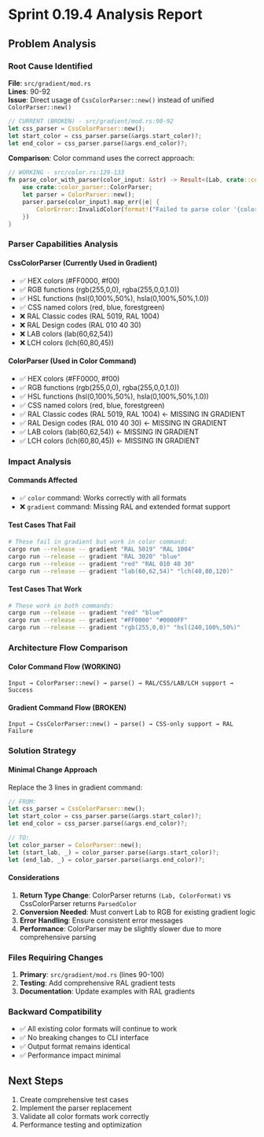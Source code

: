 # Sprint 0.19.4 Analysis Report

## Problem Analysis

### Root Cause Identified
**File**: `src/gradient/mod.rs`  
**Lines**: 90-92  
**Issue**: Direct usage of `CssColorParser::new()` instead of unified `ColorParser::new()`

```rust
// CURRENT (BROKEN) - src/gradient/mod.rs:90-92
let css_parser = CssColorParser::new();
let start_color = css_parser.parse(&args.start_color)?;
let end_color = css_parser.parse(&args.end_color)?;
```

**Comparison**: Color command uses the correct approach:
```rust
// WORKING - src/color.rs:129-133
fn parse_color_with_parser(color_input: &str) -> Result<(Lab, crate::color_parser::ColorFormat)> {
    use crate::color_parser::ColorParser;
    let parser = ColorParser::new();
    parser.parse(color_input).map_err(|e| {
        ColorError::InvalidColor(format!("Failed to parse color '{color_input}': {e}"))
    })
}
```

### Parser Capabilities Analysis

#### CssColorParser (Currently Used in Gradient)
- ✅ HEX colors (#FF0000, #f00)
- ✅ RGB functions (rgb(255,0,0), rgba(255,0,0,1.0))
- ✅ HSL functions (hsl(0,100%,50%), hsla(0,100%,50%,1.0))
- ✅ CSS named colors (red, blue, forestgreen)
- ❌ RAL Classic codes (RAL 5019, RAL 1004)
- ❌ RAL Design codes (RAL 010 40 30)
- ❌ LAB colors (lab(60,62,54))
- ❌ LCH colors (lch(60,80,45))

#### ColorParser (Used in Color Command)
- ✅ HEX colors (#FF0000, #f00)
- ✅ RGB functions (rgb(255,0,0), rgba(255,0,0,1.0))
- ✅ HSL functions (hsl(0,100%,50%), hsla(0,100%,50%,1.0))
- ✅ CSS named colors (red, blue, forestgreen)
- ✅ RAL Classic codes (RAL 5019, RAL 1004) ← MISSING IN GRADIENT
- ✅ RAL Design codes (RAL 010 40 30) ← MISSING IN GRADIENT
- ✅ LAB colors (lab(60,62,54)) ← MISSING IN GRADIENT
- ✅ LCH colors (lch(60,80,45)) ← MISSING IN GRADIENT

### Impact Analysis

#### Commands Affected
- ✅ `color` command: Works correctly with all formats
- ❌ `gradient` command: Missing RAL and extended format support

#### Test Cases That Fail
```bash
# These fail in gradient but work in color command:
cargo run --release -- gradient "RAL 5019" "RAL 1004"
cargo run --release -- gradient "RAL 3020" "blue"
cargo run --release -- gradient "red" "RAL 010 40 30"
cargo run --release -- gradient "lab(60,62,54)" "lch(40,80,120)"
```

#### Test Cases That Work
```bash
# These work in both commands:
cargo run --release -- gradient "red" "blue"
cargo run --release -- gradient "#FF0000" "#0000FF"
cargo run --release -- gradient "rgb(255,0,0)" "hsl(240,100%,50%)"
```

### Architecture Flow Comparison

#### Color Command Flow (WORKING)
```
Input → ColorParser::new() → parse() → RAL/CSS/LAB/LCH support → Success
```

#### Gradient Command Flow (BROKEN)
```
Input → CssColorParser::new() → parse() → CSS-only support → RAL Failure
```

### Solution Strategy

#### Minimal Change Approach
Replace the 3 lines in gradient command:
```rust
// FROM:
let css_parser = CssColorParser::new();
let start_color = css_parser.parse(&args.start_color)?;
let end_color = css_parser.parse(&args.end_color)?;

// TO:
let color_parser = ColorParser::new();
let (start_lab, _) = color_parser.parse(&args.start_color)?;
let (end_lab, _) = color_parser.parse(&args.end_color)?;
```

#### Considerations
1. **Return Type Change**: ColorParser returns `(Lab, ColorFormat)` vs CssColorParser returns `ParsedColor`
2. **Conversion Needed**: Must convert Lab to RGB for existing gradient logic
3. **Error Handling**: Ensure consistent error messages
4. **Performance**: ColorParser may be slightly slower due to more comprehensive parsing

### Files Requiring Changes
1. **Primary**: `src/gradient/mod.rs` (lines 90-100)
2. **Testing**: Add comprehensive RAL gradient tests
3. **Documentation**: Update examples with RAL gradients

### Backward Compatibility
- ✅ All existing color formats will continue to work
- ✅ No breaking changes to CLI interface
- ✅ Output format remains identical
- ✅ Performance impact minimal

## Next Steps
1. Create comprehensive test cases
2. Implement the parser replacement
3. Validate all color formats work correctly
4. Performance testing and optimization
